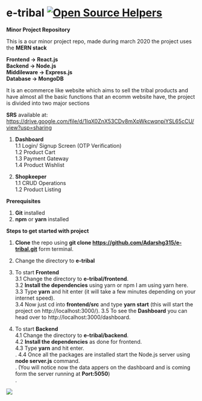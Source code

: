 # e-tribal [![Open Source Helpers](https://www.codetriage.com/adarshg315/e-tribal/badges/users.svg)](https://www.codetriage.com/adarshg315/e-tribal)

__Minor Project Repository__

This is a our minor project repo, made during march 2020
the project uses the __MERN stack__

__Frontend -> React.js<br />
Backend -> Node.js<br />
Middileware -> Express.js<br />
Database -> MongoDB <br />__

It is an ecommerce like website which aims to sell the tribal products and have almost all the basic functions that 
an ecomm website have, the project is divided into two major sections

__SRS__ available at: https://drive.google.com/file/d/1IqX0ZnX53CDv8mXpWkcwqnpiYSL65cCU/view?usp=sharing 

1) __Dashboard__<br />
  1.1 Login/ Signup Screen (OTP Verification)<br />
  1.2 Product Cart<br />
  1.3 Payment Gateway<br />
  1.4 Product Wishlist<br />
 
2) __Shopkeeper__<br />
  1.1 CRUD Operations<br /> 
  1.2 Product Listing<br />

__Prerequisites__<br />
1) __Git__ installed <br />
2) __npm__ or __yarn__ installed <br />

__Steps to get started with project__<br />

1) __Clone__ the repo using __git clone https://github.com/Adarshg315/e-tribal.git__ form terminal.<br />
2) Change the directory to __e-tribal__<br />
3) To start __Frontend__<br />
    3.1 Change the directory to __e-tribal/frontend__.<br />
    3.2 __Install the dependencies__ using yarn or npm I am using yarn here.<br />
    3.3 Type __yarn__ and hit enter (it will take a few minutes depending on your internet speed).<br />
    3.4 Now just cd into __frontend/src__ and type __yarn start__ (this will start the project on http://localhost:3000/).
    3.5 To see the __Dashboard__ you can head over to http://localhost:3000/dashboard.

4) To start __Backend__<br />
    4.1 Change the directory to __e-tribal/backend__.<br />
    4.2 __Install the dependencies__ as done for frontend.<br />
    4.3 Type __yarn__ and hit enter.<br />.
    4.4 Once all the packages are installed start the Node.js server using __node server.js__ command. <br />.
    (You will notice now the data appers on the dashboard and is coming form the server running at __Port:5050__)<br />.
  
    
    
    
<img src="https://raw.githubusercontent.comAdarshg315/e-tribal/master/e-tribal/Screenshot from 2020-11-03 19-02-01.png?sanitize=true&raw=true" />

      
    
    
